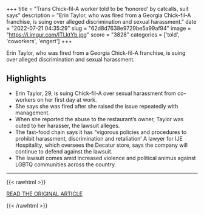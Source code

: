 +++
title = "Trans Chick-fil-A worker told to be ‘honored’ by catcalls, suit says"
description = "Erin Taylor, who was fired from a Georgia Chick-fil-A franchise, is suing over alleged discrimination and sexual harassment."
date = "2022-07-21 04:35:29"
slug = "62d8d7638e9729be5a99af94"
image = "https://i.imgur.com/ITLktYb.jpg"
score = "3828"
categories = ['told', 'coworkers', 'engert']
+++

Erin Taylor, who was fired from a Georgia Chick-fil-A franchise, is suing over alleged discrimination and sexual harassment.

## Highlights

- Erin Taylor, 29, is suing Chick-fil-A over sexual harassment from co-workers on her first day at work.
- She says she was fired after she raised the issue repeatedly with management.
- When she reported the abuse to the restaurant’s owner, Taylor was outed to her harasser, the lawsuit alleges.
- The fast-food chain says it has “vigorous policies and procedures to prohibit harassment, discrimination and retaliation’ A lawyer for IJE Hospitality, which oversees the Decatur store, says the company will continue to defend against the lawsuit.
- The lawsuit comes amid increased violence and political animus against LGBTQ communities across the country.

---

{{< rawhtml >}}
  <p class="article-category">
    <a target="_blank" href="https://www.washingtonpost.com/nation/2022/07/19/trans-chick-fil-a-lawsuit/">READ THE ORIGINAL ARTICLE</a>
  </p>
{{< /rawhtml >}}

